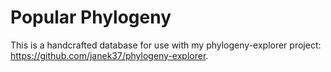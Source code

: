 # Popular Phylogeny

This is a handcrafted database for use with my phylogeny-explorer project: https://github.com/janek37/phylogeny-explorer.